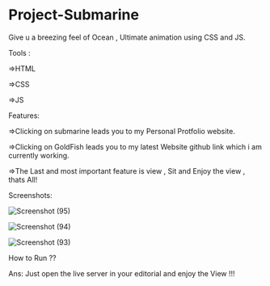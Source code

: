 # Project-Submarine
Give u a breezing feel of Ocean , Ultimate animation using CSS and JS.

Tools :

=>HTML 

=>CSS  

=>JS

Features:

=>Clicking on submarine leads you to my Personal Protfolio website.

=>Clicking on GoldFish leads you to my latest Website github link which i am currently working.

=>The Last and most important feature is view , Sit and Enjoy the view , thats All!

Screenshots:

![Screenshot (95)](https://user-images.githubusercontent.com/51224447/162757325-86ef4202-40a3-43a3-a2be-df6efb4a79d4.png)

![Screenshot (94)](https://user-images.githubusercontent.com/51224447/162757354-1f29d767-8213-4b45-b9dc-e6c053bd98e1.png)

![Screenshot (93)](https://user-images.githubusercontent.com/51224447/162757409-9bbbf1fb-1131-4e00-b987-bf66ec298573.png)

How to Run ??

Ans: Just open the live server in your editorial and enjoy the View !!!
